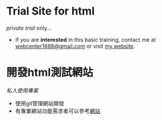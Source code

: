 # Trial Site for html
*private trial* only...

* If you are **interested** in this basic training, contact me at webcenter1688@gmail.com 
or visit [my website](https://www.mtgonow.com).

# 開發html測試網站

*私人使用專案*

* 使用git管理網站開發
* 有專業網站功能需求者可以參考[網站](https://www.mtgonow.com)